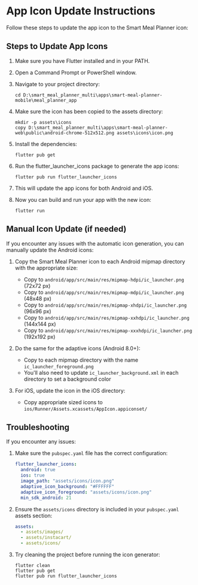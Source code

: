 # App Icon Update Instructions

Follow these steps to update the app icon to the Smart Meal Planner icon:

## Steps to Update App Icons

1. Make sure you have Flutter installed and in your PATH.

2. Open a Command Prompt or PowerShell window.

3. Navigate to your project directory:
   ```
   cd D:\smart_meal_planner_multi\apps\smart-meal-planner-mobile\meal_planner_app
   ```

4. Make sure the icon has been copied to the assets directory:
   ```
   mkdir -p assets\icons
   copy D:\smart_meal_planner_multi\apps\smart-meal-planner-web\public\android-chrome-512x512.png assets\icons\icon.png
   ```

5. Install the dependencies:
   ```
   flutter pub get
   ```

6. Run the flutter_launcher_icons package to generate the app icons:
   ```
   flutter pub run flutter_launcher_icons
   ```

7. This will update the app icons for both Android and iOS.

8. Now you can build and run your app with the new icon:
   ```
   flutter run
   ```

## Manual Icon Update (if needed)

If you encounter any issues with the automatic icon generation, you can manually update the Android icons:

1. Copy the Smart Meal Planner icon to each Android mipmap directory with the appropriate size:

   - Copy to `android/app/src/main/res/mipmap-hdpi/ic_launcher.png` (72x72 px)
   - Copy to `android/app/src/main/res/mipmap-mdpi/ic_launcher.png` (48x48 px)
   - Copy to `android/app/src/main/res/mipmap-xhdpi/ic_launcher.png` (96x96 px)
   - Copy to `android/app/src/main/res/mipmap-xxhdpi/ic_launcher.png` (144x144 px)
   - Copy to `android/app/src/main/res/mipmap-xxxhdpi/ic_launcher.png` (192x192 px)

2. Do the same for the adaptive icons (Android 8.0+):
   - Copy to each mipmap directory with the name `ic_launcher_foreground.png`
   - You'll also need to update `ic_launcher_background.xml` in each directory to set a background color

3. For iOS, update the icon in the iOS directory:
   - Copy appropriate sized icons to `ios/Runner/Assets.xcassets/AppIcon.appiconset/`

## Troubleshooting

If you encounter any issues:

1. Make sure the `pubspec.yaml` file has the correct configuration:
   ```yaml
   flutter_launcher_icons:
     android: true
     ios: true
     image_path: "assets/icons/icon.png"
     adaptive_icon_background: "#FFFFFF"
     adaptive_icon_foreground: "assets/icons/icon.png"
     min_sdk_android: 21
   ```

2. Ensure the `assets/icons` directory is included in your `pubspec.yaml` assets section:
   ```yaml
   assets:
     - assets/images/
     - assets/instacart/
     - assets/icons/
   ```

3. Try cleaning the project before running the icon generator:
   ```
   flutter clean
   flutter pub get
   flutter pub run flutter_launcher_icons
   ```